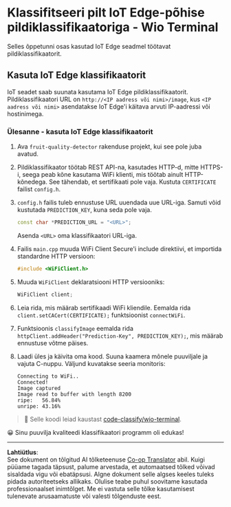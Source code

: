 <!--
CO_OP_TRANSLATOR_METADATA:
{
  "original_hash": "48ac21ec80329c930db7b84bd6b592ec",
  "translation_date": "2025-10-11T11:43:49+00:00",
  "source_file": "4-manufacturing/lessons/3-run-fruit-detector-edge/wio-terminal.md",
  "language_code": "et"
}
-->
# Klassifitseeri pilt IoT Edge-põhise pildiklassifikaatoriga - Wio Terminal

Selles õppetunni osas kasutad IoT Edge seadmel töötavat pildiklassifikaatorit.

## Kasuta IoT Edge klassifikaatorit

IoT seadet saab suunata kasutama IoT Edge pildiklassifikaatorit. Pildiklassifikaatori URL on `http://<IP aadress või nimi>/image`, kus `<IP aadress või nimi>` asendatakse IoT Edge'i käitava arvuti IP-aadressi või hostinimega.

### Ülesanne - kasuta IoT Edge klassifikaatorit

1. Ava `fruit-quality-detector` rakenduse projekt, kui see pole juba avatud.

1. Pildiklassifikaator töötab REST API-na, kasutades HTTP-d, mitte HTTPS-i, seega peab kõne kasutama WiFi klienti, mis töötab ainult HTTP-kõnedega. See tähendab, et sertifikaati pole vaja. Kustuta `CERTIFICATE` failist `config.h`.

1. `config.h` failis tuleb ennustuse URL uuendada uue URL-iga. Samuti võid kustutada `PREDICTION_KEY`, kuna seda pole vaja.

    ```cpp
    const char *PREDICTION_URL = "<URL>";
    ```

    Asenda `<URL>` oma klassifikaatori URL-iga.

1. Failis `main.cpp` muuda WiFi Client Secure'i include direktiivi, et importida standardne HTTP versioon:

    ```cpp
    #include <WiFiClient.h>
    ```

1. Muuda `WiFiClient` deklaratsiooni HTTP versiooniks:

    ```cpp
    WiFiClient client;
    ```

1. Leia rida, mis määrab sertifikaadi WiFi kliendile. Eemalda rida `client.setCACert(CERTIFICATE);` funktsioonist `connectWiFi`.

1. Funktsioonis `classifyImage` eemalda rida `httpClient.addHeader("Prediction-Key", PREDICTION_KEY);`, mis määrab ennustuse võtme päises.

1. Laadi üles ja käivita oma kood. Suuna kaamera mõnele puuviljale ja vajuta C-nuppu. Väljund kuvatakse seeria monitoris:

    ```output
    Connecting to WiFi..
    Connected!
    Image captured
    Image read to buffer with length 8200
    ripe:   56.84%
    unripe: 43.16%
    ```

> 💁 Selle koodi leiad kaustast [code-classify/wio-terminal](../../../../../4-manufacturing/lessons/3-run-fruit-detector-edge/code-classify/wio-terminal).

😀 Sinu puuvilja kvaliteedi klassifikaatori programm oli edukas!

---

**Lahtiütlus**:  
See dokument on tõlgitud AI tõlketeenuse [Co-op Translator](https://github.com/Azure/co-op-translator) abil. Kuigi püüame tagada täpsust, palume arvestada, et automaatsed tõlked võivad sisaldada vigu või ebatäpsusi. Algne dokument selle algses keeles tuleks pidada autoriteetseks allikaks. Olulise teabe puhul soovitame kasutada professionaalset inimtõlget. Me ei vastuta selle tõlke kasutamisest tulenevate arusaamatuste või valesti tõlgenduste eest.